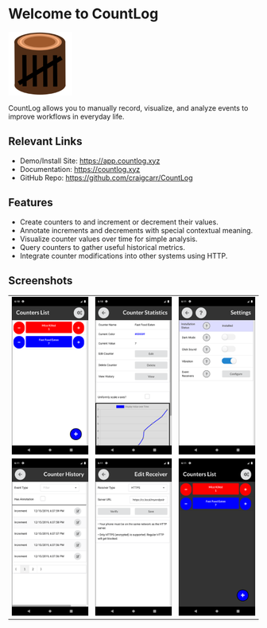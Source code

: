# Welcome to CountLog

<img src="./logo/logo192.png" width="128px" />

CountLog allows you to manually record, visualize, and analyze events to improve workflows in everyday life.

## Relevant Links

- Demo/Install Site: <https://app.countlog.xyz>
- Documentation: <https://countlog.xyz>
- GitHub Repo: <https://github.com/craigcarr/CountLog>

## Features

- Create counters to and increment or decrement their values.
- Annotate increments and decrements with special contextual meaning.
- Visualize counter values over time for simple analysis.
- Query counters to gather useful historical metrics.
- Integrate counter modifications into other systems using HTTP.

## Screenshots

|   |   |   |
|---|---|---|
| <img src="./screenshots/main.png"/> | <img src="./screenshots/statistics.png"/> | <img src="./screenshots/settings.png"/> |
| <img src="./screenshots/history.png"/> | <img src="./screenshots/receivers.png"/> | <img src="./screenshots/dark.png"/>  |
